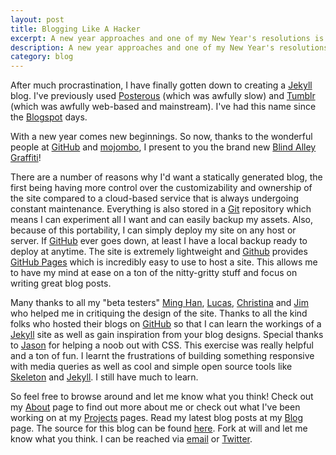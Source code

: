 ```yaml
---
layout: post
title: Blogging Like A Hacker
excerpt: A new year approaches and one of my New Year's resolutions is to hack more. I began by creating a personal <a href="https://github.com/mojombo/jekyll">Jekyll</a> blog. Little did I know that it was going to be so fun.
description: A new year approaches and one of my New Year's resolutions is to hack more. I began by creating a personal Jekyll blog. Little did I know that it was going to be so fun.
category: blog
---
```

After much procrastination, I have finally gotten down to creating a [Jekyll](https://github.com/mojombo/jekyll) blog. I've previously used [Posterous](https://posterous.com/) (which was awfully slow) and [Tumblr](https://www.tumblr.com/) (which was awfully web-based and mainstream). I've had this name since the [Blogspot](http://blogspot.com) days.

With a new year comes new beginnings. So now, thanks to the wonderful people at [GitHub](https://github.com) and [mojombo](http://tom.preston-werner.com/), I present to you the brand new [Blind Alley Graffiti](http://darylyeo.com)!

There are a number of reasons why I'd want a statically generated blog, the first being having more control over the customizability and ownership of the site compared to a cloud-based service that is always undergoing constant maintenance. Everything is also stored in a [Git](http://git-scm.com/) repository which means I can experiment all I want and can easily backup my assets. Also, because of this portability, I can simply deploy my site on any host or server. If [GitHub](https://github.com/) ever goes down, at least I have a local backup ready to deploy at anytime. The site is extremely lightweight and [Github](https://github.com/) provides [GitHub Pages](http://pages.github.com/) which is incredibly easy to use to host a site. This allows me to have my mind at ease on a ton of the nitty-gritty stuff and focus on writing great blog posts.

Many thanks to all my "beta testers" [Ming Han](http://hanworks.tumblr.com/),
[Lucas](http://lucas-hacking.blogspot.com), [Christina](http://christinajeeves.com/) and [Jim](http://jimjh.com/) who helped me in critiquing the design of the site. Thanks to all the kind folks who hosted their blogs on [GitHub](https://github.com) so that I can learn the workings of a [Jekyll](https://github.com/mojombo/jekyll) site as well as gain inspiration from your blog designs. Special thanks to [Jason](http://visualchen.com/) for helping a noob out with CSS. This exercise was really helpful and a ton of fun. I learnt the frustrations of building something responsive with media queries as well as cool and simple open source tools like [Skeleton](http://www.getskeleton.com/) and [Jekyll](https://github.com/mojombo/jekyll). I still have much to learn.

So feel free to browse around and let me know what you think! Check out my [About](http://darylyeo.com/about/) page to find out more about me or check out what I've been working on at my [Projects](http://darylyeo.com/projects/) pages. Read my latest blog posts at my [Blog](http://darylyeo.com/blog/) page. The source for this blog can be found [here](https://github.com/jianxioy/jianxioy.github.com). Fork at will and let me know what you think. I can be reached via [email](mailto:daryl@darylyeo.com) or [Twitter](http://twitter.com/jianxioy).
